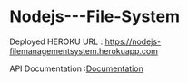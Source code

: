 # Nodejs---File-System

 Deployed HEROKU URL : https://nodejs-filemanagementsystem.herokuapp.com
 
 API Documentation  :<a href="https://documenter.getpostman.com/view/18528239/UVJhDEXR">Documentation</a>
 
 
